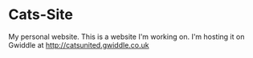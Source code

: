 # Cats-Site
My personal website. This is a website I'm working on.
I'm hosting it on Gwiddle at http://catsunited.gwiddle.co.uk
